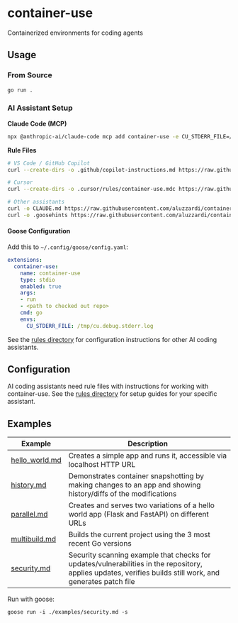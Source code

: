 # container-use

Containerized environments for coding agents

## Usage

### From Source

```sh
go run .
```

### AI Assistant Setup

**Claude Code (MCP)**
```sh
npx @anthropic-ai/claude-code mcp add container-use -e CU_STDERR_FILE=/tmp/cu.debug.stderr.log -- container-use
```

**Rule Files**
```sh
# VS Code / GitHub Copilot
curl --create-dirs -o .github/copilot-instructions.md https://raw.githubusercontent.com/aluzzardi/container-use/main/rules/agent.md

# Cursor  
curl --create-dirs -o .cursor/rules/container-use.mdc https://raw.githubusercontent.com/aluzzardi/container-use/main/rules/cursor.mdc

# Other assistants
curl -o CLAUDE.md https://raw.githubusercontent.com/aluzzardi/container-use/main/rules/agent.md     # Claude Code
curl -o .goosehints https://raw.githubusercontent.com/aluzzardi/container-use/main/rules/agent.md  # Goose  
```

#### Goose Configuration

Add this to `~/.config/goose/config.yaml`:

```yaml
extensions:
  container-use:
    name: container-use
    type: stdio
    enabled: true
    args:
    - run
    - <path to checked out repo>
    cmd: go
    envs:
      CU_STDERR_FILE: /tmp/cu.debug.stderr.log
```

See the [rules directory](rules/) for configuration instructions for other AI coding assistants.

## Configuration

AI coding assistants need rule files with instructions for working with container-use. See the [rules directory](rules/) for setup guides for your specific assistant.

## Examples

| Example | Description |
|---------|-------------|
| [hello_world.md](examples/hello_world.md) | Creates a simple app and runs it, accessible via localhost HTTP URL |
| [history.md](examples/history.md) | Demonstrates container snapshotting by making changes to an app and showing history/diffs of the modifications |
| [parallel.md](examples/parallel.md) | Creates and serves two variations of a hello world app (Flask and FastAPI) on different URLs |
| [multibuild.md](examples/multibuild.md) | Builds the current project using the 3 most recent Go versions |
| [security.md](examples/security.md) | Security scanning example that checks for updates/vulnerabilities in the repository, applies updates, verifies builds still work, and generates patch file |

Run with goose:

```console
goose run -i ./examples/security.md -s
```
